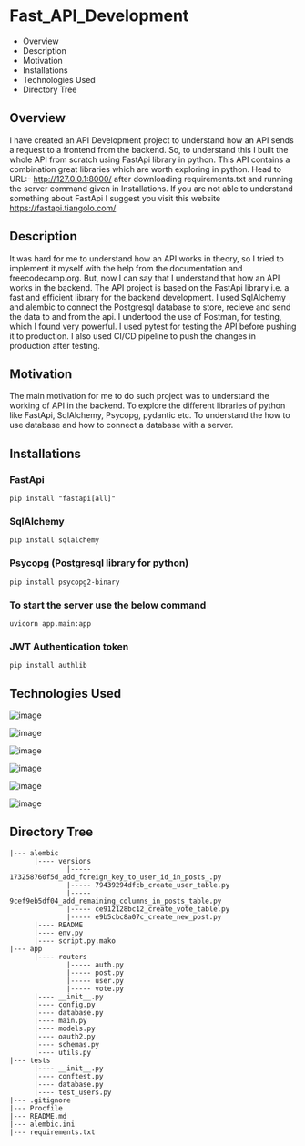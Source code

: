 # Fast_API_Development

- Overview
- Description
- Motivation
- Installations
- Technologies Used
- Directory Tree 

## Overview
I have created an API Development project to understand how an API sends a request to a frontend from the backend.
So, to understand this I built the whole API from scratch using FastApi library in python.
This API contains a combination great libraries which are worth exploring in python.
Head to URL:- http://127.0.0.1:8000/ after downloading requirements.txt and running the server command given in Installations.
If you are not able to understand something about FastApi I suggest you visit this website https://fastapi.tiangolo.com/ 

## Description
It was hard for me to understand how an API works in theory, so I tried to implement it myself with the help from the documentation and freecodecamp.org.
But, now I can say that I understand that how an API works in the backend.
The API project is based on the FastApi library i.e. a fast and efficient library for the backend development.
I used SqlAlchemy and alembic to connect the Postgresql database to store, recieve and send the data to and from the api.
I undertood the use of Postman, for testing, which I found very powerful.
I used pytest for testing the API before pushing it to production.
I also used CI/CD pipeline to push the changes in production after testing.

## Motivation
The main motivation for me to do such project was to understand the working of API in the backend.
To explore the different libraries of python like FastApi, SqlAlchemy, Psycopg, pydantic etc.
To understand the how to use database and how to connect a database with a server.

## Installations
### FastApi
```
pip install "fastapi[all]"
```
### SqlAlchemy
```
pip install sqlalchemy
```
### Psycopg (Postgresql library for python)
```
pip install psycopg2-binary
```
### To start the server use the below command
```
uvicorn app.main:app
```
### JWT Authentication token
```
pip install authlib
```

## Technologies Used

![image](https://user-images.githubusercontent.com/76507095/147755400-a5cfb60a-2db8-4e97-a439-f50130038e41.png)

![image](https://user-images.githubusercontent.com/76507095/147755421-ddfefbda-37e7-4192-8210-24ad5c157c79.png)

![image](https://user-images.githubusercontent.com/76507095/147755435-da58fcae-bb66-4f51-a2c7-15518dc10a37.png)

![image](https://user-images.githubusercontent.com/76507095/147755469-18774057-dfef-4b97-a59b-f040a29614c9.png)

![image](https://user-images.githubusercontent.com/76507095/147755773-2686d3a0-246a-4f11-981c-bb345519097c.png)

![image](https://user-images.githubusercontent.com/76507095/147755830-420f116d-3ba7-476c-b145-78b5eddf7486.png)


## Directory Tree
```
|--- alembic
      |---- versions
              |----- 173258760f5d_add_foreign_key_to_user_id_in_posts_.py
              |----- 79439294dfcb_create_user_table.py
              |----- 9cef9eb5df04_add_remaining_columns_in_posts_table.py
              |----- ce912128bc12_create_vote_table.py
              |----- e9b5cbc8a07c_create_new_post.py
      |---- README
      |---- env.py
      |---- script.py.mako
|--- app
      |---- routers
              |----- auth.py
              |----- post.py
              |----- user.py
              |----- vote.py
      |---- __init__.py
      |---- config.py
      |---- database.py
      |---- main.py
      |---- models.py
      |---- oauth2.py
      |---- schemas.py
      |---- utils.py
|--- tests
      |---- __init__.py
      |---- conftest.py
      |---- database.py
      |---- test_users.py
|--- .gitignore
|--- Procfile
|--- README.md
|--- alembic.ini
|--- requirements.txt
```
